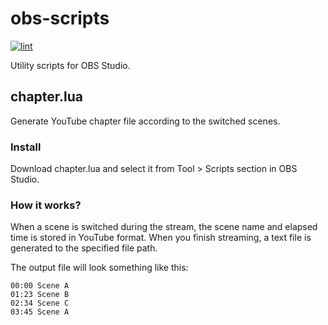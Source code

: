 # obs-scripts

[![lint](https://github.com/r7kamura/obs-scripts/actions/workflows/lint.yml/badge.svg)](https://github.com/r7kamura/obs-scripts/actions/workflows/lint.yml)

Utility scripts for OBS Studio.

## chapter.lua

Generate YouTube chapter file according to the switched scenes.

### Install

Download chapter.lua and select it from Tool > Scripts section in OBS Studio.

### How it works?

When a scene is switched during the stream, the scene name and elapsed time is stored in YouTube format.
When you finish streaming, a text file is generated to the specified file path.

The output file will look something like this:

```
00:00 Scene A
01:23 Scene B
02:34 Scene C
03:45 Scene A
```
